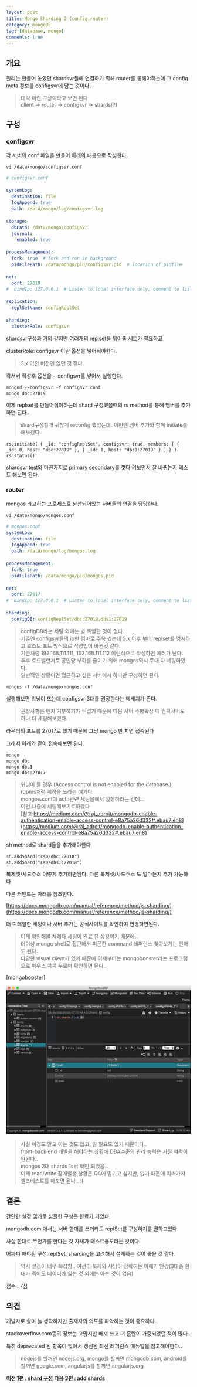 ```yaml
---
layout: post
title: Mongo Sharding 2 (config,router)
category: mongoDB
tag: [database, mongo]
comments: true
---
```


## 개요

원리는 만들어 놓았던 shardsvr들에 연결하기 위해 router를 통해야하는데 그 config meta 정보를 configsvr에 담는 것이다.
 
> 대략 이런 구성이라고 보면 된다  
client -> router -> configsvr -> shards[?] 

## 구성

### configsvr

각 서버의 conf 파일을 만들어 아래의 내용으로 작성한다.

```text
vi /data/mongo/configsvr.conf
```

```yaml
# configsvr.conf

systemLog:
  destination: file
  logAppend: true
  path: /data/mongo/log/configsvr.log

storage:
  dbPath: /data/mongo/configsvr
  journal:
    enabled: true

processManagement:
  fork: true  # fork and run in background
  pidFilePath: /data/mongo/pid/configsvr.pid  # location of pidfile

net:
  port: 27019
#  bindIp: 127.0.0.1  # Listen to local interface only, comment to listen on all interfaces.

replication:
  replSetName: configReplSet

sharding:
  clusterRole: configsvr
```

shardsvr구성과 거의 같지만 여러개의 replset을 묶어줄 세트가 필요하고

clusterRole: configsvr 이란 옵션을 넣어줘야한다. 

> 3.x 이전 버전엔 없던 것 같다.

각서버 작성후 옵션을 --configsvr를 넣어서 실행한다.

```text
mongod --configsvr -f configsvr.conf
mongo dbc:27019
```

이제 replset를 만들어줘야하는데 shard 구성했을때의 rs method를 통해 멤버를 추가하면 된다..

> shard구성할때 귀찮게 reconfig 했었는데. 이번엔 멤버 추가와 함께 initiate를 해보겠다..

```text
rs.initiate( { _id: "configReplSet", configsvr: true, members: [ { _id: 0, host: "dbc:27019" }, { _id: 1, host: "dbs1:27019" } ] } )
rs.status()
```

shardsvr test와 마찬가지로 primary secondary를 껏다 켜보면서 잘 바뀌는지 테스트 해보면 된다.

### router

mongos 라고하는 프로세스로 분산되어있는 서버들의 연결을 담당한다.

```text
vi /data/mongo/mongos.conf
```

```yaml
# mongos.conf
systemLog:
  destination: file
  logAppend: true
  path: /data/mongo/log/mongos.log

processManagement:
  fork: true
  pidFilePath: /data/mongo/pid/mongos.pid

net:
  port: 27017
#  bindIp: 127.0.0.1  # Listen to local interface only, comment to listen on all interfaces.

sharding:
  configDB: configReplSet/dbc:27019,dbs1:27019
```

> configDB라는 세팅 외에는 별 특별한 것이 없다.  
기존엔 configsvr들의 ip만 컴마로 주욱 썼는데 3.x 이후 부터 replset를 명시하고 호스트:포트 방식으로 작성법이 바뀐것 같다.  
기존처럼 192.168.111.111, 192.168.111.112 이런식으로 작성하면 에러가 난다.  
추후 로드밸런서로 공인망 부하를 줄이기 위해 mongos역시 두대 다 세팅하였다.    
일반적인 상황이면 접근하고 싶은 서버에서 하나만 구성하면 된다.

```text
mongos -f /data/mongo/mongos.conf
```

실행해보면 워닝이 뜨는데 configsvr 3대를 권장한다는 메세지가 뜬다.

> 권장사항은 왠지 거부하기가 두렵기 때문에 다음 서버 수평확장 때 컨픽서버도 하나 더 세팅해보겠다.

라우터의 포트를 27017로 했기 때문에 그냥 mongo 만 치면 접속된다

그래서 아래와 같이 접속해보면 된다.

```text
mongo
mongo dbc
mongo dbs1
mongo dbc:27017
```

> 워닝이 뜰 경우 (Access control is not enabled for the database.)  
rdbms처럼 계정을 쓰라는 얘기다  
mongos.conf에 auth관련 세팅을해서 실행하라는 건데...  
이건 나중에 세팅해보기로하겠다  
[참고:https://medium.com/@raj_adroit/mongodb-enable-authentication-enable-access-control-e8a75a26d332#.ebau7ien8](https://medium.com/@raj_adroit/mongodb-enable-authentication-enable-access-control-e8a75a26d332#.ebau7ien8)

sh method로 shard들을 추가해야한다

```text
sh.addShard("rs0/dbc:27018")
sh.addShard("rs0/dbs1:27018")
```

복제셋/샤드주소 이렇게 추가하면된다. 다른 복제셋/샤드주소 도 얼마든지 추가 가능하다

다른 커맨드는 아래를 참조한다..

[https://docs.mongodb.com/manual/reference/method/js-sharding/](https://docs.mongodb.com/manual/reference/method/js-sharding/)

더 디테일한 세팅이나 서버 추가는 공식사이트를 확인하여 변경하면된다.

> 이제 확인해볼 차례다 세팅이 완료 된 상황이기 때문에..  
더이상 mongo shell로 접근해서 피곤한 command 레퍼런스 찾아보기는 안해도 된다.    
다양한 visual client가 있기 때문에 이제부터는 mongobooster라는 프로그램으로 마우스 콕콕 누르며 확인하면 된다..

[mongobooster]

![alt mongobooster](/images/mongo_sharding/6.png)


> 사실 이정도 말고 아는 것도 없고, 알 필요도 없기 때문이다..  
front-back end 개발을 해야하는 상황에 DBA수준의 관리 능력은 가질 여력이 안된다..   
mongos 2대 shards 1set 확인 되었음..  
이제 read/write 장애발생 상황은 QA에 맡기고 싶지만, 없기 때문에 여러가지 셀프테스트를 해보면 된다.. :(

## 결론

간단한 설정 몇개로 심플한 구성은 완료가 되었다.

mongodb.com 에서는 서버 한대를 쓰더라도 replSet를 구성하기를 권하고있다.
 
사실 한대로 무언가를 한다는 것 자체가 테스트용도라는 것이다.

어짜피 해야될 구성 replSet, sharding을 고려해서 설계하는 것이 좋을 것 같다.

> 역시 설정이 너무 복잡함.. 여전히 복제와 샤딩이 정확히는 이해가 안감(3대중 한대가 죽어도 데이터가 있는 것 외에는 아는 것이 없음)

점수 : 7점

## 의견

개발자로 살며 늘 생각하지만 출제자의 의도를 파악하는 것이 중요하다..

stackoverflow.com등의 정보는 고맙지만 배껴 쓰고 더 혼란이 가중되었던 적이 많다..

특히 deprecated 된 항목이 많아서 갱신된 최신 레퍼런스 매뉴얼을 참고해야한다..

> nodejs를 할꺼면 nodejs.org, mongo를 할꺼면 mongodb.com, android를 할꺼면 google.com, angularjs를 할꺼면 angularjs.org


**이전 [1편 : shard 구성](/mongo-sharding-1/)**
**다음 [3편 : add shards](/mongo-sharding-3/)**